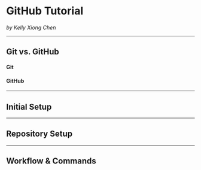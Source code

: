 # GitHub Tutorial

_by Kelly Xiong Chen_

---
## Git vs. GitHub
#### Git


#### GitHub


---
## Initial Setup



---
## Repository Setup



---
## Workflow & Commands